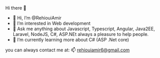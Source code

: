 Hi there 👋


- 👋 Hi, I’m @RehiouiAmir
- 👀 I’m interested in Web development
- 💬 Ask me anything about Javascript, Typescript, Angular, Java2EE, Laravel, NodeJS, C#, ASP.NEt  always a pleasure to help people.
- 🌱 I’m currently learning more about C# (ASP .Net core)

you can always contact me at:
📫 rehiouiamir6@gmail.com

<!---
RehiouiAmir/RehiouiAmir is a ✨ special ✨ repository because its `README.md` (this file) appears on your GitHub profile.
You can click the Preview link to take a look at your changes.
--->
